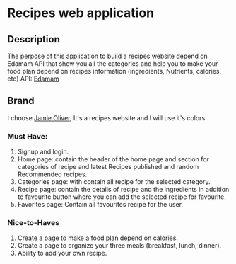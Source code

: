 # Recipes web application

## Description

The perpose of this application to build a recipes website depend on Edamam API that show you all the categories and help you to 
make your food plan depend on recipes information (ingredients, Nutrients, calories, etc) 
API: <a href="https://developer.edamam.com/edamam-docs-recipe-api-v1">Edamam</a>

## Brand

I choose <a href="https://www.jamieoliver.com/">Jamie Oliver</a>, It's a recipes website and I will use it's colors

### Must Have:

1. Signup and login.
2. Home page: contain the header of the home page and section for categories of recipe and latest
Recipes published and random Recommended recipes.
3. Categories page: with contain all recipe for the selected category.
4. Recipe page: contain the details of recipe and the ingredients in addition to favourite button where you can add the selected recipe for favourite.
5. Favorites page: Contain all favourites recipe for the user.

### Nice-to-Haves

1. Create a page to make a food plan depend on calories.
2. Create a page to organize your three meals (breakfast, lunch, dinner).
3. Ability to add your own recipe.

